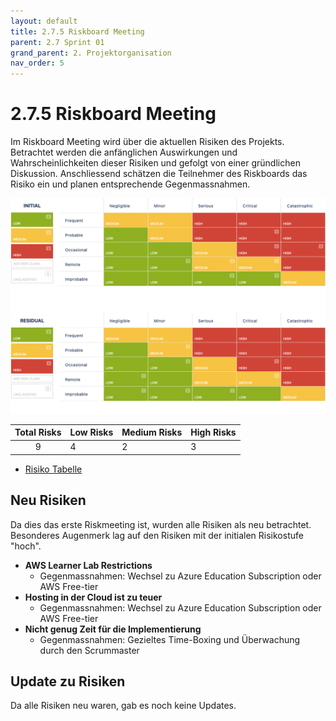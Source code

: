 ```yaml
---
layout: default
title: 2.7.5 Riskboard Meeting
parent: 2.7 Sprint 01
grand_parent: 2. Projektorganisation
nav_order: 5
---
```


# 2.7.5 Riskboard Meeting

Im Riskboard Meeting wird über die aktuellen Risiken des Projekts. Betrachtet werden die anfänglichen Auswirkungen und Wahrscheinlichkeiten dieser Risiken und gefolgt von einer gründlichen Diskussion. Anschliessend schätzen die Teilnehmer des Riskboards das Risiko ein und planen entsprechende Gegenmassnahmen.

![RiskBoard_SP01](../../../resources/images/RiskBoard_SP01.png)

| **Total Risks** | **Low Risks** | **Medium Risks** | **High Risks** |
| :-------------: | ------------- | ---------------- | -------------- |
|        9        | 4             | 2                | 3              |

- [Risiko Tabelle](https://itcne23.atlassian.net/projects/URL?selectedItem=com-softcomply-riskmanager-cloud__risk-table-link&ac.filter=)

## Neu Risiken

Da dies das erste Riskmeeting ist, wurden alle Risiken als neu betrachtet. Besonderes Augenmerk lag auf den Risiken mit der initialen Risikostufe "hoch".

- **AWS Learner Lab Restrictions**
  - Gegenmassnahmen: Wechsel zu Azure Education Subscription oder AWS Free-tier
- **Hosting in der Cloud ist zu teuer**
  - Gegenmassnahmen: Wechsel zu Azure Education Subscription oder AWS Free-tier
- **Nicht genug Zeit für die Implementierung**
  - Gegenmassnahmen: Gezieltes Time-Boxing und Überwachung durch den Scrummaster

## Update zu Risiken

Da alle Risiken neu waren, gab es noch keine Updates.

